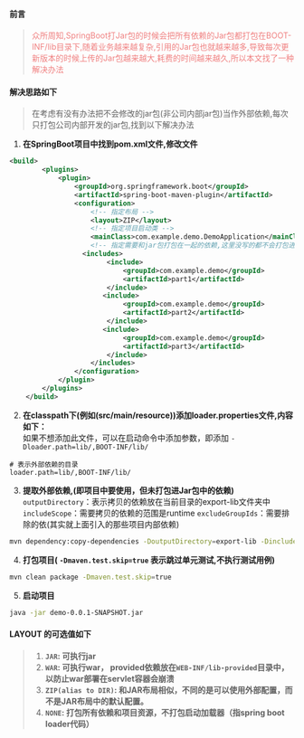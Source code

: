 
#### 前言
><font color=LightCoral>众所周知,SpringBoot打Jar包的时候会把所有依赖的Jar包都打包在BOOT-INF/lib目录下,随着业务越来越复杂,引用的Jar包也就越来越多,导致每次更新版本的时候上传的Jar包越来越大,耗费的时间越来越久,所以本文找了一种解决办法 </font>


#### 解决思路如下
>在考虑有没有办法把不会修改的jar包(非公司内部jar包)当作外部依赖,每次只打包公司内部开发的jar包,找到以下解决办法


1. **在SpringBoot项目中找到pom.xml文件,修改文件**
```xml
<build>
        <plugins>
            <plugin>
                <groupId>org.springframework.boot</groupId>
                <artifactId>spring-boot-maven-plugin</artifactId>
                <configuration>
                    <!-- 指定布局 -->
                    <layout>ZIP</layout>
                    <!-- 指定项目启动类 -->
                    <mainClass>com.example.demo.DemoApplication</mainClass>
                    <!-- 指定需要和jar包打包在一起的依赖,这里没写的都不会打包进Jar包里。-->
                  <includes>
                        <include>
                            <groupId>com.example.demo</groupId>
                            <artifactId>part1</artifactId>
                        </include>
                       <include>
                            <groupId>com.example.demo</groupId>
                            <artifactId>part2</artifactId>
                        </include>
                       <include>
                            <groupId>com.example.demo</groupId>
                            <artifactId>part3</artifactId>
                        </include>
                    </includes>
                </configuration>
            </plugin>
        </plugins>
    </build>
```  

2. **在classpath下(例如(src/main/resource))添加loader.properties文件,内容如下：**  
 如果不想添加此文件，可以在启动命令中添加参数，即添加 `-Dloader.path=lib/,BOOT-INF/lib/`

```properties
# 表示外部依赖的目录
loader.path=lib/,BOOT-INF/lib/
```  

3. **提取外部依赖,(即项目中要使用，但未打包进Jar包中的依赖)**  
 `outputDirectory`：表示拷贝的依赖放在当前目录的export-lib文件夹中
 `includeScope`：需要拷贝的依赖的范围是runtime
 `excludeGroupIds`：需要排除的依(其实就上面引入的那些项目内部依赖)
```bash
mvn dependency:copy-dependencies -DoutputDirectory=export-lib -DincludeScope=runtime -DexcludeGroupIds=com.example.demo
```  

4. **打包项目( `-Dmaven.test.skip=true` 表示跳过单元测试,不执行测试用例)**
```bash
mvn clean package -Dmaven.test.skip=true
```  

5. **启动项目**
```bash
java -jar demo-0.0.1-SNAPSHOT.jar
```  

#### LAYOUT 的可选值如下
>1. **`JAR`: 可执行jar**
>2. **`WAR`: 可执行war， provided依赖放在`WEB-INF/lib-provided`目录中，以防止war部署在servlet容器会崩溃**
>3. **`ZIP(alias to DIR)`: 和JAR布局相似，不同的是可以使用外部配置，而不是JAR布局中的默认配置。**
>4. **`NONE`: 打包所有依赖和项目资源，不打包启动加载器（指spring boot loader代码）**
